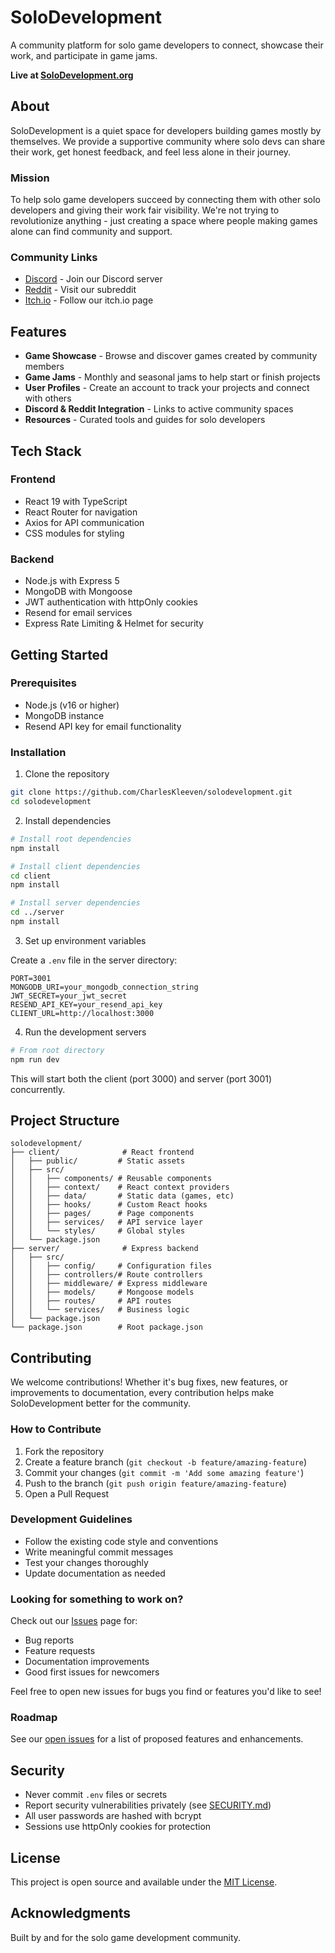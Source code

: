 # SoloDevelopment

A community platform for solo game developers to connect, showcase their work, and participate in game jams.

**Live at [SoloDevelopment.org](https://solodevelopment.org)**

## About

SoloDevelopment is a quiet space for developers building games mostly by themselves. We provide a supportive community where solo devs can share their work, get honest feedback, and feel less alone in their journey.

### Mission

To help solo game developers succeed by connecting them with other solo developers and giving their work fair visibility. We're not trying to revolutionize anything - just creating a space where people making games alone can find community and support.

### Community Links

- [Discord](https://discord.gg/uXeapAkAra) - Join our Discord server
- [Reddit](https://reddit.com/r/solodevelopment) - Visit our subreddit  
- [Itch.io](https://solodevelopment.itch.io/) - Follow our itch.io page

## Features

- **Game Showcase** - Browse and discover games created by community members
- **Game Jams** - Monthly and seasonal jams to help start or finish projects
- **User Profiles** - Create an account to track your projects and connect with others
- **Discord & Reddit Integration** - Links to active community spaces
- **Resources** - Curated tools and guides for solo developers

## Tech Stack

### Frontend
- React 19 with TypeScript
- React Router for navigation
- Axios for API communication
- CSS modules for styling

### Backend
- Node.js with Express 5
- MongoDB with Mongoose
- JWT authentication with httpOnly cookies
- Resend for email services
- Express Rate Limiting & Helmet for security

## Getting Started

### Prerequisites
- Node.js (v16 or higher)
- MongoDB instance
- Resend API key for email functionality

### Installation

1. Clone the repository
```bash
git clone https://github.com/CharlesKleeven/solodevelopment.git
cd solodevelopment
```

2. Install dependencies
```bash
# Install root dependencies
npm install

# Install client dependencies
cd client
npm install

# Install server dependencies
cd ../server
npm install
```

3. Set up environment variables

Create a `.env` file in the server directory:
```env
PORT=3001
MONGODB_URI=your_mongodb_connection_string
JWT_SECRET=your_jwt_secret
RESEND_API_KEY=your_resend_api_key
CLIENT_URL=http://localhost:3000
```

4. Run the development servers
```bash
# From root directory
npm run dev
```

This will start both the client (port 3000) and server (port 3001) concurrently.

## Project Structure

```
solodevelopment/
├── client/              # React frontend
│   ├── public/         # Static assets
│   ├── src/
│   │   ├── components/ # Reusable components
│   │   ├── context/    # React context providers
│   │   ├── data/       # Static data (games, etc)
│   │   ├── hooks/      # Custom React hooks
│   │   ├── pages/      # Page components
│   │   ├── services/   # API service layer
│   │   └── styles/     # Global styles
│   └── package.json
├── server/              # Express backend
│   ├── src/
│   │   ├── config/     # Configuration files
│   │   ├── controllers/# Route controllers
│   │   ├── middleware/ # Express middleware
│   │   ├── models/     # Mongoose models
│   │   ├── routes/     # API routes
│   │   └── services/   # Business logic
│   └── package.json
└── package.json        # Root package.json
```

## Contributing

We welcome contributions! Whether it's bug fixes, new features, or improvements to documentation, every contribution helps make SoloDevelopment better for the community.

### How to Contribute

1. Fork the repository
2. Create a feature branch (`git checkout -b feature/amazing-feature`)
3. Commit your changes (`git commit -m 'Add some amazing feature'`)
4. Push to the branch (`git push origin feature/amazing-feature`)
5. Open a Pull Request

### Development Guidelines

- Follow the existing code style and conventions
- Write meaningful commit messages
- Test your changes thoroughly
- Update documentation as needed

### Looking for something to work on?

Check out our [Issues](https://github.com/CharlesKleeven/solodevelopment/issues) page for:
- Bug reports
- Feature requests
- Documentation improvements
- Good first issues for newcomers

Feel free to open new issues for bugs you find or features you'd like to see!

### Roadmap

See our [open issues](https://github.com/CharlesKleeven/solodevelopment/issues?q=is%3Aopen+is%3Aissue+label%3Aenhancement) for a list of proposed features and enhancements.

## Security

- Never commit `.env` files or secrets
- Report security vulnerabilities privately (see [SECURITY.md](SECURITY.md))
- All user passwords are hashed with bcrypt
- Sessions use httpOnly cookies for protection

## License

This project is open source and available under the [MIT License](LICENSE).

## Acknowledgments

Built by and for the solo game development community.